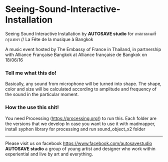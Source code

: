 # Seeing-Sound-Interactive-Installation
Seeing Sound Interactive Installation by **AUTOSAVE studio** for เทศกาลดนตรี กรุงเทพฯ // La Fête de la musique à Bangkok

A music event hosted by The Embassy of France in Thailand, in partnership with Alliance Française Bangkok at Alliance française de Bangkok on 18/06/16
 


### Tell me what this do!
Basically, any sound from microphone will be turned into shape. The shape, color and size will be calculated according to amplitude and frequency of the sound in the particular moment.

### How the use this shit!
You need Processing (https://processing.org/) to run this. Each folder are the versions that we develop
In case you want to use it with madmapper, install syphon library for processing and run sound_object_x2 folder 



___

 Please visit us on facebook https://www.facebook.com/autosavestudio
 **AUTOSAVE studio** a group of young artist and designer who work within experiential and live by art and everything.
 
